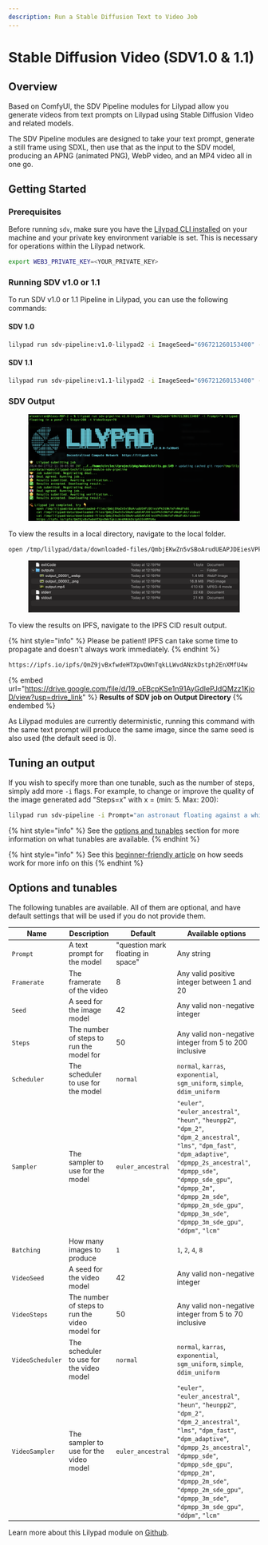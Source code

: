 ```yaml
---
description: Run a Stable Diffusion Text to Video Job
---
```


# Stable Diffusion Video (SDV1.0 & 1.1)

## Overview

Based on ComfyUI, the SDV Pipeline modules for Lilypad allow you generate videos from text prompts on Lilypad using Stable Diffusion Video and related models.&#x20;

The SDV Pipeline modules are designed to take your text prompt, generate a still frame using SDXL, then use that as the input to the SDV model, producing an APNG (animated PNG), WebP video, and an MP4 video all in one go.

## Getting Started

### Prerequisites

Before running `sdv`, make sure you have the [Lilypad CLI installed](https://docs.lilypad.tech/lilypad/lilypad-milky-way-testnet/install-run-requirements) on your machine and your private key environment variable is set. This is necessary for operations within the Lilypad network.

```bash
export WEB3_PRIVATE_KEY=<YOUR_PRIVATE_KEY>
```

### Running SDV v1.0 or 1.1

To run SDV v1.0 or 1.1 Pipeline in Lilypad, you can use the following commands:

#### SDV 1.0

```bash
lilypad run sdv-pipeline:v1.0-lilypad2 -i ImageSeed="696721260153400" -i Prompt="an astronaut floating against a white background" -i Steps=200 -i VideoSteps=70
```

#### SDV 1.1

```bash
lilypad run sdv-pipeline:v1.1-lilypad2 -i ImageSeed="696721260153400" -i Prompt="an astronaut floating against a white background" -i Steps=200 -i VideoSteps=70
```

### SDV Output

<figure><img src="../.gitbook/assets/sdvJob.png" alt=""><figcaption></figcaption></figure>

To view the results in a local directory, navigate to the local folder.

```bash
open /tmp/lilypad/data/downloaded-files/QmbjEKwZn5vSBoArudUEAPJDEiesVPk5tNkYxFvNkdFs6t
```

<figure><img src="../.gitbook/assets/sdvOutput.png" alt=""><figcaption></figcaption></figure>

To view the results on IPFS, navigate to the IPFS CID result output.

{% hint style="info" %}
Please be patient! IPFS can take some time to propagate and doesn't always work immediately.
{% endhint %}

```bash
https://ipfs.io/ipfs/QmZ9jvBxfwdeHTXpvDWnTqkLLWvdANzkDstph2EnXMfU4w
```

{% embed url="https://drive.google.com/file/d/19_oEBcpKSe1n91AyGdIePJdQMzz1KjoD/view?usp=drive_link" %}
**Results of SDV job on Output Directory**
{% endembed %}

As Lilypad modules are currently deterministic, running this command with the same text prompt will produce the same image, since the same seed is also used (the default seed is 0).

## Tuning an output

If you wish to specify more than one tunable, such as the number of steps, simply add more `-i` flags. For example, to change or improve the quality of the image generated add "Steps=x" with x = (min: 5. Max: 200):

```bash
lilypad run sdv-pipeline -i Prompt="an astronaut floating against a white background" -i Steps=69
```

{% hint style="info" %}
See the [options and tunables](stable-diffusion-video-sdv1.0-and-1.1.md#options-and-tunables) section for more information on what tunables are available.
{% endhint %}

{% hint style="info" %}
See this [beginner-friendly article](https://aituts.com/stable-diffusion-seed/) on how seeds work for more info on this
{% endhint %}

## Options and tunables

The following tunables are available. All of them are optional, and have default settings that will be used if you do not provide them.

| Name             | Description                                    | Default                           | Available options                                                                                                                                                                                                                                                                                         |
| ---------------- | ---------------------------------------------- | --------------------------------- | --------------------------------------------------------------------------------------------------------------------------------------------------------------------------------------------------------------------------------------------------------------------------------------------------------- |
| `Prompt`         | A text prompt for the model                    | "question mark floating in space" | Any string                                                                                                                                                                                                                                                                                                |
| `Framerate`      | The framerate of the video                     | 8                                 | Any valid positive integer between 1 and 20                                                                                                                                                                                                                                                               |
| `Seed`           | A seed for the image model                     | 42                                | Any valid non-negative integer                                                                                                                                                                                                                                                                            |
| `Steps`          | The number of steps to run the model for       | 50                                | Any valid non-negative integer from 5 to 200 inclusive                                                                                                                                                                                                                                                    |
| `Scheduler`      | The scheduler to use for the model             | `normal`                          | `normal`, `karras`, `exponential`, `sgm_uniform`, `simple`, `ddim_uniform`                                                                                                                                                                                                                                |
| `Sampler`        | The sampler to use for the model               | `euler_ancestral`                 | `"euler"`, `"euler_ancestral"`, `"heun"`, `"heunpp2"`, `"dpm_2"`, `"dpm_2_ancestral"`, `"lms"`, `"dpm_fast"`, `"dpm_adaptive"`, `"dpmpp_2s_ancestral"`, `"dpmpp_sde"`, `"dpmpp_sde_gpu"`, `"dpmpp_2m"`, `"dpmpp_2m_sde"`, `"dpmpp_2m_sde_gpu"`, `"dpmpp_3m_sde"`, `"dpmpp_3m_sde_gpu"`, `"ddpm"`, `"lcm"` |
| `Batching`       | How many images to produce                     | `1`                               | `1`, `2`, `4`, `8`                                                                                                                                                                                                                                                                                        |
| `VideoSeed`      | A seed for the video model                     | 42                                | Any valid non-negative integer                                                                                                                                                                                                                                                                            |
| `VideoSteps`     | The number of steps to run the video model for | 50                                | Any valid non-negative integer from 5 to 70 inclusive                                                                                                                                                                                                                                                     |
| `VideoScheduler` | The scheduler to use for the video model       | `normal`                          | `normal`, `karras`, `exponential`, `sgm_uniform`, `simple`, `ddim_uniform`                                                                                                                                                                                                                                |
| `VideoSampler`   | The sampler to use for the video model         | `euler_ancestral`                 | `"euler"`, `"euler_ancestral"`, `"heun"`, `"heunpp2"`, `"dpm_2"`, `"dpm_2_ancestral"`, `"lms"`, `"dpm_fast"`, `"dpm_adaptive"`, `"dpmpp_2s_ancestral"`, `"dpmpp_sde"`, `"dpmpp_sde_gpu"`, `"dpmpp_2m"`, `"dpmpp_2m_sde"`, `"dpmpp_2m_sde_gpu"`, `"dpmpp_3m_sde"`, `"dpmpp_3m_sde_gpu"`, `"ddpm"`, `"lcm"` |

Learn more about this Lilypad module on [Github](https://github.com/Lilypad-Tech/lilypad-module-sdv-pipeline).
